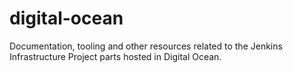 # digital-ocean
Documentation, tooling and other resources related to the Jenkins Infrastructure Project parts hosted in Digital Ocean.
